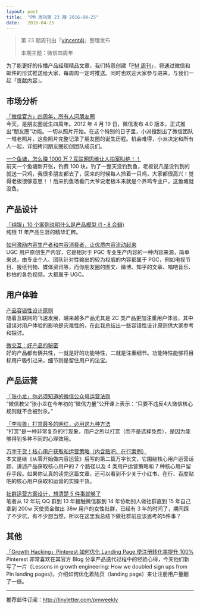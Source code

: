 ```yaml
---
layout: post
title:  "PM 周刊第 23 期 2016-04-25"
date:   2016-04-25
---
```


> 第 23 期周刊由「[vincent4j](http://pmweekly.com/contributors#vincent4j)」整理发布
> 
> 本期主题：微信四周年

为了能更好的传播产品经理精品文章，我们特意创建「[PM 周刊](http://pmweekly.com/)」，将通过微信和邮件的形式推送给大家，每周周一定时推送。同时也欢迎大家参与进来，与我们一起「[贡献内容](https://github.com/vincent4j/pmweekly.com/issues/new)」。

## 市场分析

[「微信官方」四周年，所有人问朋友圈](http://mp.weixin.qq.com/s?__biz=MjM5NjM4MDAxMg==&mid=2655072033&idx=1&sn=e23019b7e9d632f8c33b4fad7800e5b7&scene=23&srcid=0419qgH21QHpS5KbS6KSt2pm#rd)    
今天，是朋友圈诞生四周年。2012 年 4 月 19 日，微信发布 4.0 版本，正式推出“朋友圈”功能。一切从照片开始。在这个特别的日子里，小派搜刮出了微信团队一堆老照片，这些照片完整记录了朋友圈的诞生历程。机会难得，小派决定和所有人一起，详细拷问朋友圈初创团队成员们。   

[一个鱼塘，怎么赚 1000 万？互联网思维让人拍案叫绝！！](http://mp.weixin.qq.com/s?__biz=MjM5NjAyMzcyMA==&mid=2659989828&idx=2&sn=71f12e51e920468349a30ff83348ea41&scene=23&srcid=0422C6cvjmblcdMGWk8IRrsK#rd)   
前天一个鱼塘新开张，钓费 100 块，钓了一整天没钓到鱼，老板说凡是没钓到的就送一只鸡，我很多朋友都去了，回来的时候每人拎着一只鸡，大家都很高兴！觉得老板很够意思！！后来钓鱼场看门大爷说老板本来就是个养鸡专业户，这鱼塘就没鱼。  

## 产品设计

[「纯银」10 个案例说明什么是产品模型 (1 - 8 合辑)](http://weibo.com/ttarticle/p/show?id=2309403953597325925889)   
纯银 11 年产品生涯的精华汇粹。   

[如何激励内容生产者和内容消费者，让优质内容流动起来](http://mp.weixin.qq.com/s?__biz=MjM5OTEwNjI2MA==&mid=2651731148&idx=1&sn=d7fa44e9fe33000c6d625d9ebb13cb32&scene=23&srcid=0422r1d2aGHNsXe9dtu3kgd6#rd)   
UGC 用户原创生产内容，它是相对于 PGC 专业生产内容的一种内容来源，简单来说，由专业个人、团队针对性输出的较为权威的内容都属于 PGC，例如电视节目、报纸刊物、媒体资讯等，而你朋友圈的图文、微博、知乎的文章、唱吧音乐、秒拍的各色视频，大都属于 UGC。    

  


## 用户体验

[产品容错性设计原则](http://mp.weixin.qq.com/s?__biz=MjM5NjA3ODI3Ng==&mid=2649828094&idx=1&sn=bf1d7049d282d316edb950bb3b51091f&scene=23&srcid=0422vvEp5Ef9O7SX03NMPEwb#rd)   
随着互联网的飞速发展，越来越多产品尤其是 2C 类产品更加注重用户体验，其中错误对用户体验的影响是灾难性的，在此我总结出一些容错性设计原则供大家参考和探讨。   

[微交互：好产品的秘密](http://mp.weixin.qq.com/s?__biz=MjM5NjA3ODI3Ng==&mid=2649828105&idx=1&sn=b21dc716d9ee53f562822fa77529ff78&scene=23&srcid=0424CDgaDyJxMcktf9cr6BfI#rd)   
好的产品都有俩共性，一就是好的功能特性，二就是注重细节。功能特性能够将目标用户吸引过来，细节则是留住用户的法宝。  



## 产品运营

[「张小龙」你必须知道的微信公众号运营法则](http://mp.weixin.qq.com/s?__biz=MzA5MTAyNTA4NQ==&mid=2650417180&idx=1&sn=82685d56a723a84ee52f68224daaa847&scene=23&srcid=0422gvHi736QqBjh2hrnzEro#rd)    
“微信教父”张小龙在今年初的“微信力量”公开课上表示：“只要不违反4大微信核心规则就不会被封杀。”    

[「李叫兽」打赏最多的网红，必用这九种方法](http://mp.weixin.qq.com/s?__biz=MzA5NTMxOTczOA==&mid=2650441034&idx=1&sn=0c7ab73cf6744850e541df6e0d0a87e4&scene=23&srcid=0420i7aOCytUsB8B3JuuZJzX#rd)   
“打赏”是一种非常复杂的行现象，用户之所以打赏（而不是选择免费），是因为能够得到多种不同的心理效用。   

[万字干货！核心用户获取和运营策略（内含贴吧、在行案例）](http://mp.weixin.qq.com/s?__biz=MjM5MDgzNDkzMw==&mid=2652213746&idx=1&sn=5b551d4da55bb9443e69c4ab59b022e1&scene=23&srcid=0422XfsXbYJBHOCQHkdRIFzr#rd)   
本文是继《从零开始做内容运营》后写的第二篇万字长文，它围绕核心用户运营话题，讲述产品获取核心用户的 7 个路径以及 4 类用户运营策略和 7 种核心用户留存手段。如果你认真的读完这篇文章，还可以看到不少关于小红书、在行、百度贴吧的核心用户获取和运营的实操干货。         

[社群运营方案设计，想清楚 5 件事就够了](http://mp.weixin.qq.com/s?__biz=MjM5NTQ5MjIyMA==&mid=2654536664&idx=3&sn=6107c8410cafab88e37767af3aad6cec&scene=23&srcid=0424Okkj5U14VPQ5ubxcbXAq#rd)   
笔者从 12 年玩 QQ 群到 13 年接触微信群到 14 年协助别人做社群直到 15 年自己拿到 200w 天使资金做出 38w 用户的女性社群，已经有 3 年的时间了，期间踩了不少坑，有不少想当然，所以在这里我总结下做社群前应该思考的5件事？    


## 其他

[「Growth Hacking」Pinterest 如何优化 Landing Page 使注册转化率提升 100%](http://mp.weixin.qq.com/s?__biz=MzA4NDk5OTgzMg==&mid=2650589514&idx=1&sn=61053a98f9f8f601fad89d854c3d22f6&scene=23&srcid=0422O5cinDpPpL7DK7FjBjnl#rd)   
Pinterest 非常喜欢在其官方 Blog 分享产品迭代过程中的经验心得，今天他们新写了一片《Lessons in growth engineering: How we doubled sign ups from Pin landing pages》，介绍如何优化着陆页（landing page）来让注册用户量翻了一倍。  


---
推荐邮件订阅：<http://tinyletter.com/pmweekly>  
